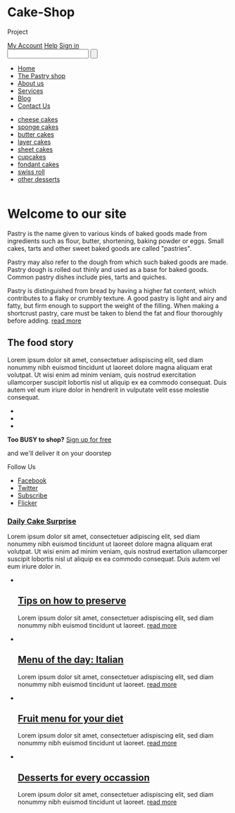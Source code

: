 # Cake-Shop
Project
<!DOCTYPE html>
<html>
<head>
<title>Cake Delights</title>
<meta charset="UTF-8">
<link rel="stylesheet" type="text/css" href="css/style.css">
<!--[if IE 8]><link rel="stylesheet" type="text/css" href="css/ie8.css"><![endif]-->
<!--[if IE 7]><link rel="stylesheet" type="text/css" href="css/ie7.css"><![endif]-->
<!--[if IE 6]><link rel="stylesheet" type="text/css" href="css/ie6.css"><![endif]-->
</head>
<body>
<div id="header">
  <div>
    <div>
      <div id="logo"> <a href="#"><img src="images/logo.gif" alt=""></a> </div>
      <div>
        <div> <a href="signup.html">My Account</a> <a href="#">Help</a> <a href="signin.html" class="last">Sign in</a> </div>
        <form action="#">
          <input type="text" id="search" maxlength="30">
          <input type="submit" value="" id="searchbtn">
        </form>
      </div>
    </div>
    <ul>
      <li class="current"><a href="index.html">Home</a></li>
      <li><a href="product.html">The Pastry shop</a></li>
      <li><a href="about.html">About us</a></li>
      <li><a href="services.html">Services</a></li>
      <li><a href="blog.html">Blog</a></li>
      <li><a href="contact.html">Contact Us</a></li>
    </ul>
    <div id="section">
      <ul>
        <li><a href="#">cheese cakes</a></li>
        <li><a href="#">sponge cakes</a></li>
        <li><a href="#">butter cakes</a></li>
        <li class="selected"><a href="#">layer cakes</a></li>
        <li><a href="#">sheet cakes</a></li>
        <li><a href="#">cupcakes</a></li>
        <li><a href="#">fondant cakes</a></li>
        <li><a href="#">swiss roll</a></li>
        <li><a href="#">other desserts</a></li>
      </ul>
      <a href="#"><img src="images/wedding-cupcakes-large.jpg" alt=""></a> </div>
  </div>
</div>
<div id="content">
  <div class="home">
    <div class="aside">
      <h1>Welcome to our site</h1>
      <p>Pastry is the name given to various kinds of baked goods made from ingredients such as flour, butter, shortening, baking powder or eggs. Small cakes, tarts and other sweet baked goods are called &#34;pastries&#34;.</p>
      <p>Pastry may also refer to the dough from which such baked goods are made. Pastry dough is rolled out thinly and used as a base for baked goods. Common pastry dishes include pies, tarts and quiches.
      <p>Pastry is distinguished from bread by having a higher fat content, which contributes to a flaky or crumbly texture. A good pastry is light and airy and fatty, but firm enough to support the weight of the filling. When making a shortcrust pastry, care must be taken to blend the fat and flour thoroughly before adding. <a href="#" class="readmore">read more</a></p>
    </div>
    <div class="section">
      <div>
        <h2>The food story</h2>
        <p>Lorem ipsum dolor sit amet, consectetuer adispiscing elit, sed diam nonummy nibh euismod tincidunt ut laoreet dolore magna aliquam erat volutpat. Ut wisi enim ad minim veniam, quis nostrud exercitation ullamcorper suscipit lobortis nisl ut aliquip ex ea commodo consequat. Duis autem vel eum iriure dolor in hendrerit in vulputate velit esse molestie consequat.</p>
      </div>
      <ul>
        <li class="first"> <a href="#"><img src="images/cake.jpg" alt=""></a> </li>
        <li> <a href="#"><img src="images/burgercake.jpg" alt=""></a> </li>
        <li> <a href="#"><img src="images/cupcake.jpg" alt=""></a> </li>
      </ul>
    </div>
  </div>
</div>
<div id="footer">
  <div class="home">
    <div>
      <div class="aside">
        <div class="signup">
          <div> <b>Too <span>BUSY</span> to shop?</b> <a href="signin.html">Sign up for free</a>
            <p>and we'll deliver it on your doorstep</p>
          </div>
        </div>
        <div class="connect"> <span>Follow Us</span>
          <ul>
            <li><a href="#" class="facebook">Facebook</a></li>
            <li><a href="#" class="twitter">Twitter</a></li>
            <li><a href="#" class="subscribe">Subscribe</a></li>
            <li><a href="#" class="flicker">Flicker</a></li>
          </ul>
        </div>
      </div>
      <div class="section">
        <div>
          <div>
            <h3><a href="#">Daily Cake Surprise</a></h3>
            <p>Lorem ipsum dolor sit amet, consectetuer adipiscing elit, sed diam nonummy nibh euismod tincidunt ut laoreet dolore magna aliquam erat volutpat. Ut wisi enim ad minim veniam, quis nostrud exertation ullamcorper suscipit lobortis nisl ut aliquip ex ea commodo consequat. Duis autem vel eum iriure dolor in.</p>
          </div>
        </div>
      </div>
    </div>
  </div>
  <div id="featured">
    <ul>
      <li class="first"> <a href="#"><img src="images/fruit-cake.jpg" alt=""></a>
        <h2><a href="#">Tips on how to preserve</a></h2>
        <p>Lorem ipsum dolor sit amet, consectetuer adispiscing elit, sed diam nonummy nibh euismod tincidunt ut laoreet. <a href="#" class="readmore">read more</a></p>
      </li>
      <li> <a href="#"><img src="images/italian.jpg" alt=""></a>
        <h2><a href="#">Menu of the day: Italian</a></h2>
        <p>Lorem ipsum dolor sit amet, consectetuer adispiscing elit, sed diam nonummy nibh euismod tincidunt ut laoreet. <a href="#" class="readmore">read more</a></p>
      </li>
      <li> <a href="#"><img src="images/fruit.jpg" alt=""></a>
        <h2><a href="#">Fruit menu for your diet</a></h2>
        <p>Lorem ipsum dolor sit amet, consectetuer adispiscing elit, sed diam nonummy nibh euismod tincidunt ut laoreet. <a href="#" class="readmore">read more</a></p>
      </li>
      <li> <a href="#"><img src="images/desserts.jpg" alt=""></a>
        <h2><a href="#">Desserts for every occassion</a></h2>
        <p>Lorem ipsum dolor sit amet, consectetuer adispiscing elit, sed diam nonummy nibh euismod tincidunt ut laoreet. <a href="#" class="readmore">read more</a></p>
      </li>
    </ul>
